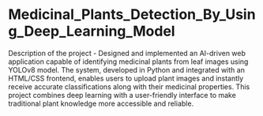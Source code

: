 # Medicinal_Plants_Detection_By_Using_Deep_Learning_Model

Description of the project - 
Designed and implemented an AI-driven web application capable of identifying medicinal plants from leaf images using YOLOv8 model. The system, developed in Python and integrated with an HTML/CSS frontend, enables users to upload plant images and instantly receive accurate classifications along with their medicinal properties. This project combines deep learning with a user-friendly interface to make traditional plant knowledge more accessible and reliable.
